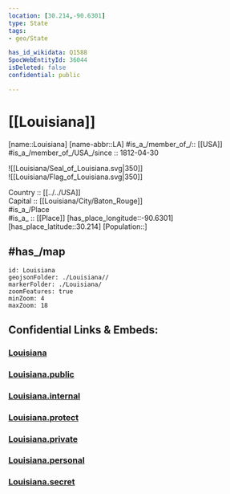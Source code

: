 ```yaml
---
location: [30.214,-90.6301] 
type: State
tags:
- geo/State

has_id_wikidata: Q1588 
SpocWebEntityId: 36044
isDeleted: false
confidential: public

---
```


# [[Louisiana]] 

[name::Louisiana] 
[name-abbr::LA] 
#is_a_/member_of_/:: [[USA]]
#is_a_/member_of_/USA_/since :: 1812-04-30 


![[Louisiana/Seal_of_Louisiana.svg|350]]  
![[Louisiana/Flag_of_Louisiana.svg|350]]  

Country :: [[../../USA]]  
Capital :: [[Louisiana/City/Baton_Rouge]]  
#is_a_/Place  
#is_a_ :: [[Place]] 
[has_place_longitude::-90.6301] 
[has_place_latitude::30.214] 
[Population::] 

## #has_/map 

```leaflet
id: Louisiana
geojsonFolder: ./Louisiana//
markerFolder: ./Louisiana/
zoomFeatures: true 
minZoom: 4 
maxZoom: 18
```


## Confidential Links & Embeds: 

### [Louisiana](/_Standards/Earth/Continent/America~North/USA/USA~Central/Louisiana.md) 

### [Louisiana.public](/_public/Earth/Continent/America~North/USA/USA~Central/Louisiana.public.md) 

### [Louisiana.internal](/_internal/Earth/Continent/America~North/USA/USA~Central/Louisiana.internal.md) 

### [Louisiana.protect](/_protect/Earth/Continent/America~North/USA/USA~Central/Louisiana.protect.md) 

### [Louisiana.private](/_private/Earth/Continent/America~North/USA/USA~Central/Louisiana.private.md) 

### [Louisiana.personal](/_personal/Earth/Continent/America~North/USA/USA~Central/Louisiana.personal.md) 

### [Louisiana.secret](/_secret/Earth/Continent/America~North/USA/USA~Central/Louisiana.secret.md)


